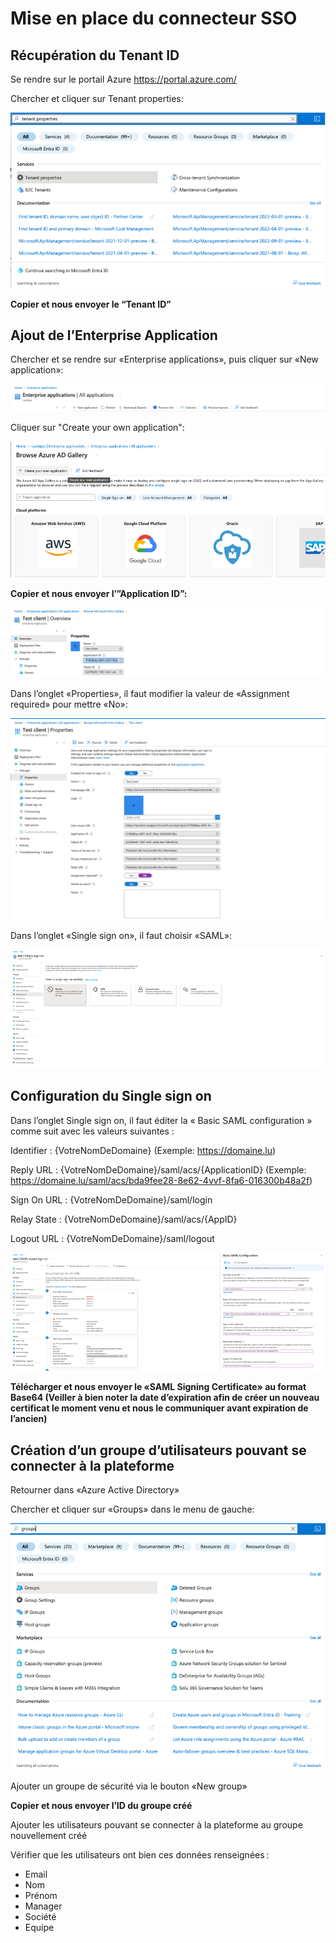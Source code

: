 <h1>Mise en place du connecteur SSO</h1>

<h2>Récupération du Tenant ID</h2>

Se rendre sur le portail Azure https://portal.azure.com/

Chercher et cliquer sur Tenant properties:

<img src="/assets/img/tenant_properties.png" alt="Tenant properties">

<b>Copier et nous envoyer le “Tenant ID”</b>

<h2>Ajout de l’Enterprise Application</h2>

Chercher et se rendre sur «Enterprise applications», puis cliquer sur «New application»:

<img src="/assets/img/clients/enterprise_applications.png" alt="Enterprise applications">

Cliquer sur "Create your own application":

<img src="/assets/img/create_application.png" alt="Create application">

<b>Copier et nous envoyer l’”Application ID”:</b>

<img src="/assets/img/clients/application_id.png" alt="Application ID">

Dans l’onglet «Properties», il faut modifier la valeur de «Assignment required» pour mettre «No»:

<img src="/assets/img/clients/properties.png" alt="Properties">

Dans l’onglet «Single sign on», il faut choisir «SAML»:

<img src="/assets/img/saml.png" alt="Saml">

<h2>Configuration du Single sign on</h2

Dans l’onglet Single sign on, il faut éditer la « Basic SAML configuration » comme suit avec les valeurs suivantes :

Identifier : {VotreNomDeDomaine} (Exemple: https://domaine.lu)

Reply URL : {VotreNomDeDomaine}/saml/acs/{ApplicationID} (Exemple: https://domaine.lu/saml/acs/bda9fee28-8e62-4vvf-8fa6-016300b48a2f)

Sign On URL : {VotreNomDeDomaine}/saml/login

Relay State : {VotreNomDeDomaine}/saml/acs/{AppID}

Logout URL : {VotreNomDeDomaine}/saml/logout

<img src="/assets/img/single_sign_on.png" alt="Single sign on">

<b>Télécharger et nous envoyer le «SAML Signing Certificate» au format Base64 (Veiller à bien noter la date d’expiration afin de créer un nouveau certificat le moment venu et nous le communiquer avant expiration de l’ancien)</b>

<h2>Création d’un groupe d’utilisateurs pouvant se connecter à la plateforme</h2>

Retourner dans «Azure Active Directory»

Chercher et cliquer sur «Groups» dans le menu de gauche:

<img src="/assets/img/groups.png" alt="Groups">

Ajouter un groupe de sécurité via le bouton «New group»

<b>Copier et nous envoyer l’ID du groupe créé</b>

Ajouter les utilisateurs pouvant se connecter à la plateforme au groupe nouvellement créé

Vérifier que les utilisateurs ont bien ces données renseignées :

<ul>
<li>Email</li>
<li>Nom</li>
<li>Prénom</li>
<li>Manager</li>
<li>Société</li>
<li>Equipe</li>
</ul>
